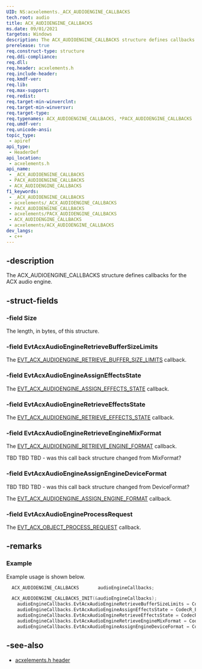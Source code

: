 ```yaml
---
UID: NS:acxelements._ACX_AUDIOENGINE_CALLBACKS
tech.root: audio 
title: ACX_AUDIOENGINE_CALLBACKS
ms.date: 09/01/2021
targetos: Windows
description: The ACX_AUDIOENGINE_CALLBACKS structure defines callbacks for the ACX audio engine. 
prerelease: true
req.construct-type: structure
req.ddi-compliance: 
req.dll: 
req.header: acxelements.h
req.include-header: 
req.kmdf-ver: 
req.lib: 
req.max-support: 
req.redist: 
req.target-min-winverclnt: 
req.target-min-winversvr: 
req.target-type: 
req.typenames: ACX_AUDIOENGINE_CALLBACKS, *PACX_AUDIOENGINE_CALLBACKS
req.umdf-ver: 
req.unicode-ansi: 
topic_type:
 - apiref
api_type:
 - HeaderDef
api_location:
 - acxelements.h
api_name:
 - _ACX_AUDIOENGINE_CALLBACKS
 - PACX_AUDIOENGINE_CALLBACKS
 - ACX_AUDIOENGINE_CALLBACKS
f1_keywords:
 - _ACX_AUDIOENGINE_CALLBACKS
 - acxelements/_ACX_AUDIOENGINE_CALLBACKS
 - PACX_AUDIOENGINE_CALLBACKS
 - acxelements/PACX_AUDIOENGINE_CALLBACKS
 - ACX_AUDIOENGINE_CALLBACKS
 - acxelements/ACX_AUDIOENGINE_CALLBACKS
dev_langs:
 - c++
---
```


## -description

The ACX_AUDIOENGINE_CALLBACKS structure defines callbacks for the ACX audio engine. 

## -struct-fields

### -field Size

The length, in bytes, of this structure.

### -field EvtAcxAudioEngineRetrieveBufferSizeLimits

The [EVT_ACX_AUDIOENGINE_RETRIEVE_BUFFER_SIZE_LIMITS](nc-acxelements-evt_acx_audioengine_retrieve_buffer_size_limits.md) callback.

### -field EvtAcxAudioEngineAssignEffectsState

The [EVT_ACX_AUDIOENGINE_ASSIGN_EFFECTS_STATE](nc-acxelements-evt_acx_audioengine_assign_effects_state.md) callback.

### -field EvtAcxAudioEngineRetrieveEffectsState

The [EVT_ACX_AUDIOENGINE_RETRIEVE_EFFECTS_STATE](nc-acxelements-evt_acx_audioengine_retrieve_effects_state.md) callback.

### -field EvtAcxAudioEngineRetrieveEngineMixFormat

The [EVT_ACX_AUDIOENGINE_RETRIEVE_ENGINE_FORMAT](nc-acxelements-evt_acx_audioengine_retrieve_engine_format.md) callback.

TBD TBD TBD - was this call back structure changed from MixFormat?

### -field EvtAcxAudioEngineAssignEngineDeviceFormat

TBD TBD TBD - was this call back structure changed from DeviceFormat?

The [EVT_ACX_AUDIOENGINE_ASSIGN_ENGINE_FORMAT](nc-acxelements-evt_acx_audioengine_assign_engine_format.md) callback.

### -field EvtAcxAudioEngineProcessRequest

The [EVT_ACX_OBJECT_PROCESS_REQUEST](/windows-hardware/drivers/ddi/acxrequest/acxrequest/nc-acxrequest-evt_acx_object_process_request) callback. 

## -remarks

### Example

Example usage is shown below.

```cpp
  ACX_AUDIOENGINE_CALLBACKS       audioEngineCallbacks;

  ACX_AUDIOENGINE_CALLBACKS_INIT(&audioEngineCallbacks);
    audioEngineCallbacks.EvtAcxAudioEngineRetrieveBufferSizeLimits = CodecR_EvtAcxAudioEngineRetrieveBufferSizeLimits;
    audioEngineCallbacks.EvtAcxAudioEngineAssignEffectsState = CodecR_EvtAcxAudioEngineAssignEffectsState;
    audioEngineCallbacks.EvtAcxAudioEngineRetrieveEffectsState = CodecR_EvtAcxAudioEngineRetrieveEffectsState;
    audioEngineCallbacks.EvtAcxAudioEngineRetrieveEngineMixFormat = CodecR_EvtAcxAudioEngineRetrieveEngineMixFormat;
    audioEngineCallbacks.EvtAcxAudioEngineAssignEngineDeviceFormat = CodecR_EvtAcxAudioEngineAssignEngineDeviceFormat;

```

## -see-also

- [acxelements.h header](index.md)

